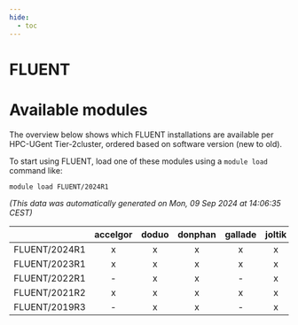 ```yaml
---
hide:
  - toc
---
```


FLUENT
======

# Available modules


The overview below shows which FLUENT installations are available per HPC-UGent Tier-2cluster, ordered based on software version (new to old).

To start using FLUENT, load one of these modules using a `module load` command like:

```shell
module load FLUENT/2024R1
```

*(This data was automatically generated on Mon, 09 Sep 2024 at 14:06:35 CEST)*  

| |accelgor|doduo|donphan|gallade|joltik|shinx|skitty|
| :---: | :---: | :---: | :---: | :---: | :---: | :---: | :---: |
|FLUENT/2024R1|x|x|x|x|x|-|x|
|FLUENT/2023R1|x|x|x|x|x|-|x|
|FLUENT/2022R1|-|x|x|-|x|-|x|
|FLUENT/2021R2|x|x|x|x|x|-|x|
|FLUENT/2019R3|-|x|x|-|x|-|x|
